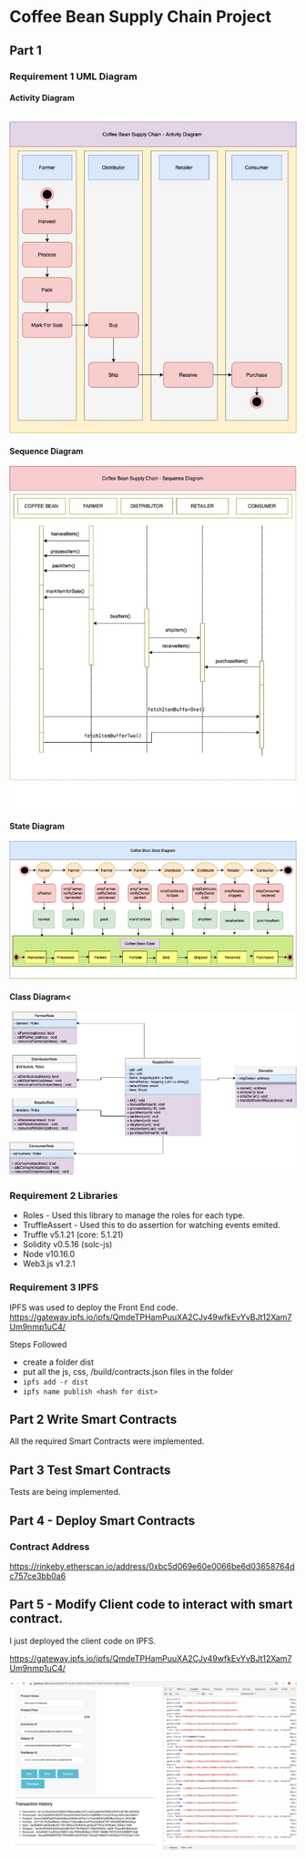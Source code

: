 # Coffee Bean Supply Chain Project

## Part 1

### Requirement 1  UML Diagram
#### Activity Diagram
![Activity Diagram](images/activity.png)


#### Sequence Diagram
![Sequence Diagram](images/sequence.png)

#### State Diagram
![State Diagram](images/state.png)

#### Class Diagram<
![Class Diagram](images/class.png)


### Requirement 2 Libraries

- Roles - Used this library to manage the roles for each type.
- TruffleAssert - Used this to do assertion for watching events emited.
- Truffle v5.1.21 (core: 5.1.21)
- Solidity v0.5.16 (solc-js)
- Node v10.16.0
- Web3.js v1.2.1

### Requirement 3 IPFS

IPFS was used to deploy the Front End code.
https://gateway.ipfs.io/ipfs/QmdeTPHamPuuXA2CJy49wfkEvYvBJt12Xam7Um9nmp1uC4/

Steps Followed
- create a folder dist
- put all the js, css, /build/contracts.json files in the folder
- `ipfs add -r dist`
- `ipfs name publish <hash for dist>`

## Part 2 Write Smart Contracts

All the required Smart Contracts were implemented.

## Part 3 Test Smart Contracts

Tests are being implemented.

## Part 4 - Deploy Smart Contracts

### Contract Address
https://rinkeby.etherscan.io/address/0xbc5d069e60e0066be6d03658764dc757ce3bb0a6

## Part 5 - Modify Client code to interact with smart contract.
I just deployed the client code on IPFS.

https://gateway.ipfs.io/ipfs/QmdeTPHamPuuXA2CJy49wfkEvYvBJt12Xam7Um9nmp1uC4/

![IPFS Hosted Site](images/ipfs_website.png)
